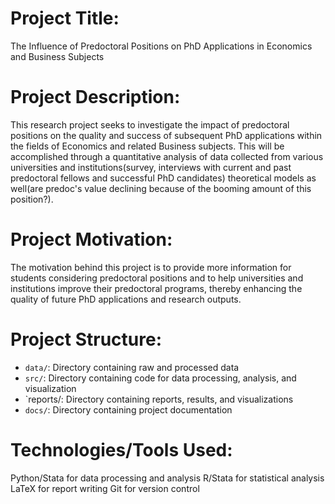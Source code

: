 # Project Title:
The Influence of Predoctoral Positions on PhD Applications in Economics and Business Subjects

# Project Description:
This research project seeks to investigate the impact of predoctoral positions on the quality and success of subsequent PhD applications within the fields of Economics and related Business subjects. This will be accomplished through a quantitative analysis of data collected from various universities and institutions(survey, interviews with current and past predoctoral fellows and successful PhD candidates) theoretical models as well(are predoc's value declining because of the booming amount of this position?).

# Project Motivation:
The motivation behind this project is to provide more information for students considering predoctoral positions and to help universities and institutions improve their predoctoral programs, thereby enhancing the quality of future PhD applications and research outputs.

# Project Structure:
- `data/`: Directory containing raw and processed data
- `src/`: Directory containing code for data processing, analysis, and visualization
- `reports/: Directory containing reports, results, and visualizations
- `docs/`: Directory containing project documentation

# Technologies/Tools Used:
Python/Stata for data processing and analysis
R/Stata for statistical analysis
LaTeX for report writing
Git for version control
